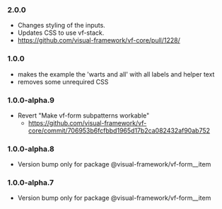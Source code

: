 ### 2.0.0

* Changes styling of the inputs.
* Updates CSS to use vf-stack.
* https://github.com/visual-framework/vf-core/pull/1228/

### 1.0.0

* makes the example the 'warts and all' with all labels and helper text
* removes some unrequired CSS

### 1.0.0-alpha.9

* Revert "Make vf-form subpatterns workable"
  * https://github.com/visual-framework/vf-core/commit/706953b6fcfbbd1965d17b2ca082432af90ab752

### 1.0.0-alpha.8

* Version bump only for package @visual-framework/vf-form__item

### 1.0.0-alpha.7

* Version bump only for package @visual-framework/vf-form__item
